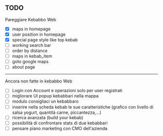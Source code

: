 ## TODO

Pareggiare Kebabbo Web

- [x] maps in homepage
- [x] user position in homepage
- [x] special page style like top kebab
- [ ] working search bar
- [ ] order by distance
- [ ] maps in kebab_item
- [ ] goto google maps
- [ ] about page

---

Ancora non fatte in kebabbo Web

- [ ] Login con Account e operazioni solo per user registrati
- [ ] migliorare UI popup kebabbari nella mappa
- [ ] modulo consigliaci un kebabbaro
- [ ] inserire nella scheda kebab le sue caratteristiche (grafico con livello di salsa yogurt, quantità carne, piccantezza,...)
- [ ] ricerca avanzata (build your kebab)
- [ ] possibilità di confrontare stats di due kebabbari
- [ ] pensare piano marketing con CMO dell'azienda
